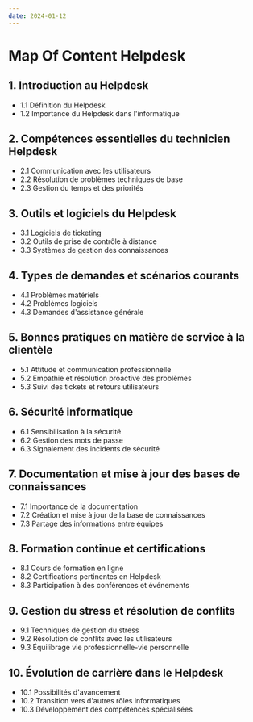```yaml
---
date: 2024-01-12
---
```

# Map Of Content Helpdesk
## 1. Introduction au Helpdesk

- 1.1 Définition du Helpdesk
- 1.2 Importance du Helpdesk dans l'informatique

## 2. Compétences essentielles du technicien Helpdesk

- 2.1 Communication avec les utilisateurs
- 2.2 Résolution de problèmes techniques de base
- 2.3 Gestion du temps et des priorités

## 3. Outils et logiciels du Helpdesk

- 3.1 Logiciels de ticketing
- 3.2 Outils de prise de contrôle à distance
- 3.3 Systèmes de gestion des connaissances

## 4. Types de demandes et scénarios courants

- 4.1 Problèmes matériels
- 4.2 Problèmes logiciels
- 4.3 Demandes d'assistance générale

## 5. Bonnes pratiques en matière de service à la clientèle

- 5.1 Attitude et communication professionnelle
- 5.2 Empathie et résolution proactive des problèmes
- 5.3 Suivi des tickets et retours utilisateurs

## 6. Sécurité informatique

- 6.1 Sensibilisation à la sécurité
- 6.2 Gestion des mots de passe
- 6.3 Signalement des incidents de sécurité

## 7. Documentation et mise à jour des bases de connaissances

- 7.1 Importance de la documentation
- 7.2 Création et mise à jour de la base de connaissances
- 7.3 Partage des informations entre équipes

## 8. Formation continue et certifications

- 8.1 Cours de formation en ligne
- 8.2 Certifications pertinentes en Helpdesk
- 8.3 Participation à des conférences et événements

## 9. Gestion du stress et résolution de conflits

- 9.1 Techniques de gestion du stress
- 9.2 Résolution de conflits avec les utilisateurs
- 9.3 Équilibrage vie professionnelle-vie personnelle

## 10. Évolution de carrière dans le Helpdesk

- 10.1 Possibilités d'avancement
- 10.2 Transition vers d'autres rôles informatiques
- 10.3 Développement des compétences spécialisées